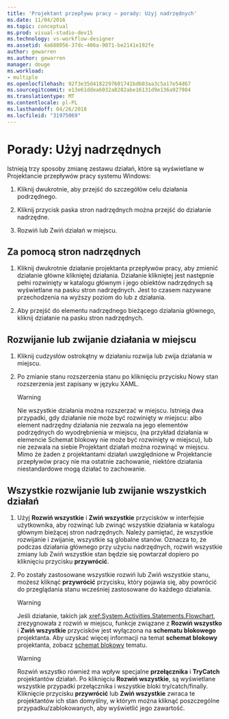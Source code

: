 ```yaml
---
title: 'Projektant przepływu pracy — porady: Użyj nadrzędnych'
ms.date: 11/04/2016
ms.topic: conceptual
ms.prod: visual-studio-dev15
ms.technology: vs-workflow-designer
ms.assetid: 4a688056-37dc-406a-9071-be2141e192fe
author: gewarren
ms.author: gewarren
manager: douge
ms.workload:
- multiple
ms.openlocfilehash: 92f3e35d4182297601741bd603aa3c5a17e54d67
ms.sourcegitcommit: e13e61ddea6032a8282abe16131d9e136a927984
ms.translationtype: MT
ms.contentlocale: pl-PL
ms.lasthandoff: 04/26/2018
ms.locfileid: "31975069"
---
```

# <a name="how-to-use-breadcrumb-navigation"></a>Porady: Użyj nadrzędnych

Istnieją trzy sposoby zmianę zestawu działań, które są wyświetlane w Projektancie przepływów pracy systemu Windows:

1.  Kliknij dwukrotnie, aby przejść do szczegółów celu działania podrzędnego.

2.  Kliknij przycisk paska stron nadrzędnych można przejść do działanie nadrzędne.

3.  Rozwiń lub Zwiń działań w miejscu.

## <a name="using-breadcrumb-navigation"></a>Za pomocą stron nadrzędnych

1.  Kliknij dwukrotnie działanie projektanta przepływów pracy, aby zmienić działanie główne klikniętej działania. Działanie klikniętej jest następnie pełni rozwinięty w katalogu głównym i jego obiektów nadrzędnych są wyświetlane na pasku stron nadrzędnych. Jest to czasem nazywane przechodzenia na wyższy poziom do lub z działania.

2.  Aby przejść do elementu nadrzędnego bieżącego działania głównego, kliknij działanie na pasku stron nadrzędnych.

## <a name="expanding-or-collapsing-an-activity-in-place"></a>Rozwijanie lub zwijanie działania w miejscu

1.  Kliknij cudzysłów ostrokątny w działaniu rozwija lub zwija działania w miejscu.

2.  Po zmianie stanu rozszerzenia stanu po kliknięciu przycisku Nowy stan rozszerzenia jest zapisany w języku XAML.

    > [!WARNING]
    > Nie wszystkie działania można rozszerzać w miejscu. Istnieją dwa przypadki, gdy działanie nie może być rozwinięty w miejscu: albo element nadrzędny działania nie zezwala na jego elementów podrzędnych do wyodrębnienia w miejscu, (na przykład działania w elemencie Schemat blokowy nie może być rozwinięty w miejscu), lub nie zezwala na siebie Projektant działań można rozwinąć w miejscu. Mimo że żaden z projektantami działań uwzględnione w Projektancie przepływów pracy nie ma ostatnie zachowanie, niektóre działania niestandardowe mogą działać to zachowanie.

## <a name="expanding-all-or-collapsing-all-activities"></a>Wszystkie rozwijanie lub zwijanie wszystkich działań

1.  Użyj **Rozwiń wszystkie** i **Zwiń wszystkie** przycisków w interfejsie użytkownika, aby rozwinąć lub zwinąć wszystkie działania w katalogu głównym bieżącej stron nadrzędnych. Należy pamiętać, że wszystkie rozwijanie i zwijanie, wszystkie są globalne stanów. Oznacza to, że podczas działania głównego przy użyciu nadrzędnych, rozwiń wszystkie zmiany lub Zwiń wszystkie stan będzie się powtarzał dopiero po kliknięciu przycisku **przywrócić**.

2.  Po zostały zastosowane wszystkie rozwiń lub Zwiń wszystkie stanu, możesz kliknąć **przywrócić** przycisku, który pojawia się, aby powrócić do przeglądania stanu wcześniej zastosowane do każdego działania.

    > [!WARNING]
    > Jeśli działanie, takich jak <xref:System.Activities.Statements.Flowchart>, zrezygnowała z rozwiń w miejscu, funkcje związane z **Rozwiń wszystko** i **Zwiń wszystkie** przycisków jest wyłączona na **schematu blokowego**  projektanta. Aby uzyskać więcej informacji na temat **schemat blokowy** projektanta, zobacz [schemat blokowy](../workflow-designer/flowchart-activity-designer.md) tematu.

    > [!WARNING]
    > Rozwiń wszystko również ma wpływ specjalne **przełącznika** i **TryCatch** projektantów działań. Po kliknięciu **Rozwiń wszystkie**, są wyświetlane wszystkie przypadki przełącznika i wszystkie bloki try/catch/finally. Kliknięcie przycisku **przywrócić** lub **Zwiń wszystkie** zwraca te projektantów ich stan domyślny, w którym można kliknąć poszczególne przypadku/zablokowanych, aby wyświetlić jego zawartość.